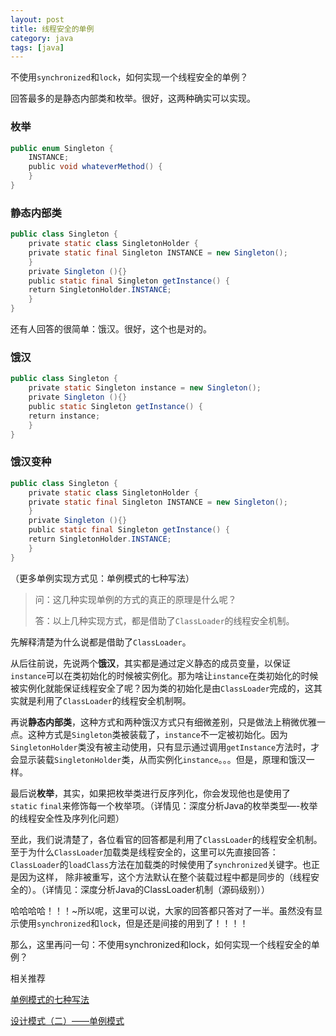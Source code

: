 ```yaml
---
layout: post
title: 线程安全的单例
category: java
tags: [java]
---
```


不使用`synchronized`和`lock`，如何实现一个线程安全的单例？

回答最多的是静态内部类和枚举。很好，这两种确实可以实现。

### 枚举

```java
public enum Singleton {  
    INSTANCE;  
    public void whateverMethod() {  
    }  
}  
```

### 静态内部类

```java
public class Singleton {  
    private static class SingletonHolder {  
    private static final Singleton INSTANCE = new Singleton();  
    }  
    private Singleton (){}  
    public static final Singleton getInstance() {  
    return SingletonHolder.INSTANCE;  
    }  
}  
```

还有人回答的很简单：饿汉。很好，这个也是对的。

### 饿汉

```java
public class Singleton {  
    private static Singleton instance = new Singleton();  
    private Singleton (){}  
    public static Singleton getInstance() {  
    return instance;  
    }  
}  
```

### 饿汉变种

```java
public class Singleton {  
    private static class SingletonHolder {  
    private static final Singleton INSTANCE = new Singleton();  
    }  
    private Singleton (){}  
    public static final Singleton getInstance() {  
    return SingletonHolder.INSTANCE;  
    }  
}  
```

（更多单例实现方式见：单例模式的七种写法）

> 问：这几种实现单例的方式的真正的原理是什么呢？
> 
> 答：以上几种实现方式，都是借助了`ClassLoader`的线程安全机制。

先解释清楚为什么说都是借助了`ClassLoader`。

从后往前说，先说两个**饿汉**，其实都是通过定义静态的成员变量，以保证`instance`可以在类初始化的时候被实例化。那为啥让`instance`在类初始化的时候被实例化就能保证线程安全了呢？因为类的初始化是由`ClassLoader`完成的，这其实就是利用了`ClassLoader`的线程安全机制啊。

再说**静态内部类**，这种方式和两种饿汉方式只有细微差别，只是做法上稍微优雅一点。这种方式是`Singleton`类被装载了，`instance`不一定被初始化。因为`SingletonHolder`类没有被主动使用，只有显示通过调用`getInstance`方法时，才会显示装载`SingletonHolder`类，从而实例化`instance`。。。但是，原理和饿汉一样。

最后说**枚举**，其实，如果把枚举类进行反序列化，你会发现他也是使用了`static`<span class="Apple-converted-space"> </span>`final`来修饰每一个枚举项。（详情见：深度分析Java的枚举类型—-枚举的线程安全性及序列化问题）

至此，我们说清楚了，各位看官的回答都是利用了`ClassLoader`的线程安全机制。至于为什么`ClassLoader`加载类是线程安全的，这里可以先直接回答：`ClassLoader`的`loadClass`方法在加载类的时候使用了`synchronized`关键字。也正是因为这样， 除非被重写，这个方法默认在整个装载过程中都是同步的（线程安全的）。（详情见：深度分析Java的ClassLoader机制（源码级别））

哈哈哈哈！！！~所以呢，这里可以说，大家的回答都只答对了一半。虽然没有显示使用`synchronized`和`lock`，但是还是间接的用到了！！！！

那么，这里再问一句：不使用synchronized和lock，如何实现一个线程安全的单例？

相关推荐

[单例模式的七种写法](http://mp.weixin.qq.com/s?__biz=MzI3NzE0NjcwMg==&mid=402230646&idx=1&sn=16b7dda4dd46de380ebeb850bbcbd63b&scene=21#wechat_redirect)

[设计模式（二）——单例模式](http://mp.weixin.qq.com/s?__biz=MzI3NzE0NjcwMg==&mid=402577543&idx=1&sn=41c4bf5f46d13806668edacce130468b&scene=21#wechat_redirect)

